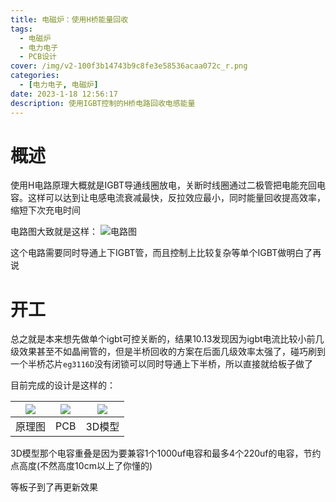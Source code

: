 ```yaml
---
title: 电磁炉：使用H桥能量回收
tags:
  - 电磁炉
  - 电力电子
  - PCB设计
cover: /img/v2-100f3b14743b9c8fe3e58536acaa072c_r.png
categories:
  - [电力电子, 电磁炉]
date: 2023-1-18 12:56:17
description: 使用IGBT控制的H桥电路回收电感能量
---
```

# 概述
使用H电路原理大概就是IGBT导通线圈放电，关断时线圈通过二极管把电能充回电容。这样可以达到让电感电流衰减最快，反拉效应最小，同时能量回收提高效率，缩短下次充电时间

电路图大致就是这样：
![电路图](fbq.png)

这个电路需要同时导通上下IGBT管，而且控制上比较复杂等单个IGBT做明白了再说

# 开工
总之就是本来想先做单个igbt可控关断的，结果10.13发现因为igbt电流比较小前几级效果甚至不如晶闸管的，但是半桥回收的方案在后面几级效率太强了，碰巧刷到一个半桥芯片`eg3116D`没有闭锁可以同时导通上下半桥，所以直接就给板子做了

目前完成的设计是这样的：

| ![](QQ截图20231014004719.png)  | ![](QQ截图20231014004745.png)  | ![](QQ截图20231013180823.png)  |
| :------------: | :------------: | :------------: |
| 原理图  | PCB  | 3D模型  |

3D模型那个电容重叠是因为要兼容1个1000uf电容和最多4个220uf的电容，节约点高度(不然高度10cm以上了你懂的)

等板子到了再更新效果
